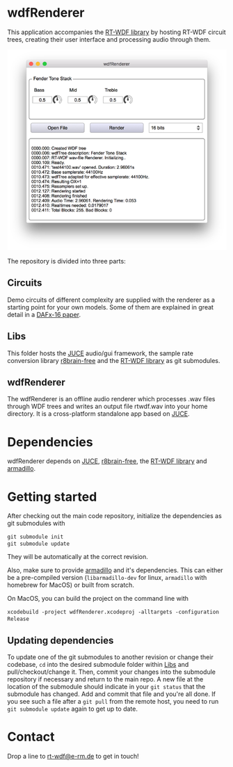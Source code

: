 # wdfRenderer
This application accompanies the [RT-WDF library](https://github.com/RT-WDF/rt-wdf_lib) by hosting RT-WDF circuit trees, creating their user interface and processing audio through them.

![wdfRenderer Application](Doc/wdfRenderer.png)


The repository is divided into three parts:

## Circuits
Demo circuits of different complexity are supplied with the renderer as a starting point for your own models. Some of them are explained in great detail in a [DAFx-16 paper](https://github.com/RT-WDF/rt-wdf_lib/tree/master/Documentation/40-DAFx-16_paper_35-PN.pdf). 

## Libs
This folder hosts the [JUCE](https://github.com/julianstorer/JUCE) audio/gui framework, the sample rate conversion library [r8brain-free](https://github.com/avaneev/r8brain-free-src) and the [RT-WDF library](https://github.com/RT-WDF/rt-wdf_lib) as git submodules.

## wdfRenderer
The wdfRenderer is an offline audio renderer which processes .wav files through WDF trees and writes an output file rtwdf.wav into your home directory. It is a cross-platform standalone app based on [JUCE](https://github.com/julianstorer/JUCE).
    
# Dependencies
wdfRenderer depends on [JUCE](https://github.com/julianstorer/JUCE), [r8brain-free](https://github.com/avaneev/r8brain-free-src), the [RT-WDF library](https://github.com/RT-WDF/rt-wdf_lib) and [armadillo](http://arma.sourceforge.net/).

# Getting started
After checking out the main code repository, initialize the dependencies as git submodules with 

```
git submodule init
git submodule update
```

They will be automatically at the correct revision.

Also, make sure to provide [armadillo](http://arma.sourceforge.net/) and it's dependencies. This can either be a pre-compiled version (`libarmadillo-dev` for linux, `armadillo` with homebrew for MacOS) or built from scratch.

On MacOS, you can build the project on the command line with 

```
xcodebuild -project wdfRenderer.xcodeproj -alltargets -configuration Release
```

## Updating dependencies
To update one of the git submodules to another revision or change their codebase, `cd` into the desired submodule folder within [Libs](/Libs) and pull/checkout/change it.
Then, commit your changes into the submodule repository if necessary and return to the main repo. A new file at the location of the submodule should indicate in your `git status` that the submodule has changed. Add and commit that file and you're all done.
If you see such a file after a `git pull` from the remote host, you need to run `git submodule update` again to get up to date.

# Contact
Drop a line to rt-wdf@e-rm.de to get in touch!
